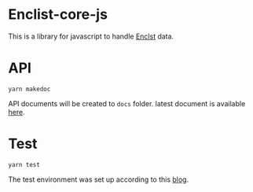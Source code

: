 # Enclist-core-js
This is a library for javascript to handle [Enclst]() data.

# API

```
yarn makedoc
```

API documents will be created to ``docs`` folder.
latest document is available [here](https://uedatakeyuki.github.io/enclst-core-js).

# Test

```
yarn test
```

The test environment was set up according to this [blog](https://architecting.hateblo.jp/entry/2021/02/10/152147).
